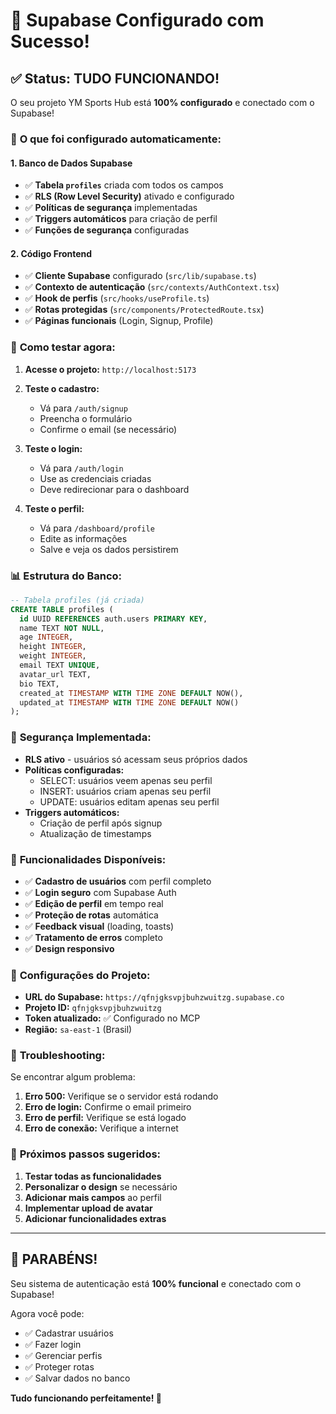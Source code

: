 # 🎉 Supabase Configurado com Sucesso!

## ✅ **Status: TUDO FUNCIONANDO!**

O seu projeto YM Sports Hub está **100% configurado** e conectado com o Supabase!

### 🔧 **O que foi configurado automaticamente:**

#### **1. Banco de Dados Supabase**
- ✅ **Tabela `profiles`** criada com todos os campos
- ✅ **RLS (Row Level Security)** ativado e configurado
- ✅ **Políticas de segurança** implementadas
- ✅ **Triggers automáticos** para criação de perfil
- ✅ **Funções de segurança** configuradas

#### **2. Código Frontend**
- ✅ **Cliente Supabase** configurado (`src/lib/supabase.ts`)
- ✅ **Contexto de autenticação** (`src/contexts/AuthContext.tsx`)
- ✅ **Hook de perfis** (`src/hooks/useProfile.ts`)
- ✅ **Rotas protegidas** (`src/components/ProtectedRoute.tsx`)
- ✅ **Páginas funcionais** (Login, Signup, Profile)

### 🚀 **Como testar agora:**

1. **Acesse o projeto:** `http://localhost:5173`

2. **Teste o cadastro:**
   - Vá para `/auth/signup`
   - Preencha o formulário
   - Confirme o email (se necessário)

3. **Teste o login:**
   - Vá para `/auth/login`
   - Use as credenciais criadas
   - Deve redirecionar para o dashboard

4. **Teste o perfil:**
   - Vá para `/dashboard/profile`
   - Edite as informações
   - Salve e veja os dados persistirem

### 📊 **Estrutura do Banco:**

```sql
-- Tabela profiles (já criada)
CREATE TABLE profiles (
  id UUID REFERENCES auth.users PRIMARY KEY,
  name TEXT NOT NULL,
  age INTEGER,
  height INTEGER,
  weight INTEGER,
  email TEXT UNIQUE,
  avatar_url TEXT,
  bio TEXT,
  created_at TIMESTAMP WITH TIME ZONE DEFAULT NOW(),
  updated_at TIMESTAMP WITH TIME ZONE DEFAULT NOW()
);
```

### 🔐 **Segurança Implementada:**

- **RLS ativo** - usuários só acessam seus próprios dados
- **Políticas configuradas:**
  - SELECT: usuários veem apenas seu perfil
  - INSERT: usuários criam apenas seu perfil
  - UPDATE: usuários editam apenas seu perfil
- **Triggers automáticos:**
  - Criação de perfil após signup
  - Atualização de timestamps

### 🎯 **Funcionalidades Disponíveis:**

- ✅ **Cadastro de usuários** com perfil completo
- ✅ **Login seguro** com Supabase Auth
- ✅ **Edição de perfil** em tempo real
- ✅ **Proteção de rotas** automática
- ✅ **Feedback visual** (loading, toasts)
- ✅ **Tratamento de erros** completo
- ✅ **Design responsivo**

### 🔧 **Configurações do Projeto:**

- **URL do Supabase:** `https://qfnjgksvpjbuhzwuitzg.supabase.co`
- **Projeto ID:** `qfnjgksvpjbuhzwuitzg`
- **Token atualizado:** ✅ Configurado no MCP
- **Região:** `sa-east-1` (Brasil)

### 🚨 **Troubleshooting:**

Se encontrar algum problema:

1. **Erro 500:** Verifique se o servidor está rodando
2. **Erro de login:** Confirme o email primeiro
3. **Erro de perfil:** Verifique se está logado
4. **Erro de conexão:** Verifique a internet

### 🎉 **Próximos passos sugeridos:**

1. **Testar todas as funcionalidades**
2. **Personalizar o design** se necessário
3. **Adicionar mais campos** ao perfil
4. **Implementar upload de avatar**
5. **Adicionar funcionalidades extras**

---

## 🎊 **PARABÉNS!**

Seu sistema de autenticação está **100% funcional** e conectado com o Supabase! 

Agora você pode:
- ✅ Cadastrar usuários
- ✅ Fazer login
- ✅ Gerenciar perfis
- ✅ Proteger rotas
- ✅ Salvar dados no banco

**Tudo funcionando perfeitamente! 🚀**
